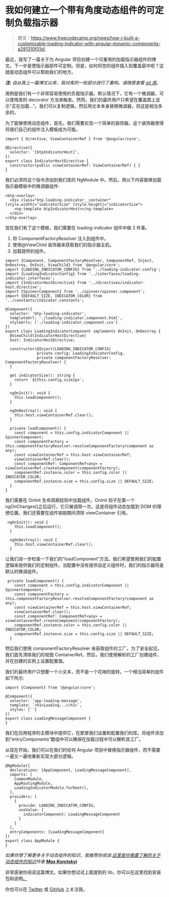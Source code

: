 # 我如何建立一个带有角度动态组件的可定制负载指示器

> 原文：<https://www.freecodecamp.org/news/how-i-built-a-customizable-loading-indicator-with-angular-dynamic-components-a291310f01d/>

最近，我写了一篇关于为 Angular 项目创建一个可重用的加载指示器组件的博文。下一步是使指示器部件可定制。但是，如何将您的组件插入到覆盖层中呢？这就是动态组件可以帮助我们的地方。

***注:*** *自从我上一篇博文以来，我对库的一些部分进行了重构。请随意查看 [git 库](https://github.com/TapaiBalazs/angular-reusables)。*

用例是我们有一个非常容易使用的负载指示器。默认情况下，它有一个微调器，可以使用库的 decorator 方法来触发。然而，我们的最终用户只希望在覆盖图上显示“正在加载…”。我们可以复制逻辑，然后用文本本身替换微调器，但这是相当多余的。

为了能够使用动态组件，首先，我们需要实现一个简单的装饰器。这个装饰器使得将我们自己的组件注入模板成为可能。

```
import { Directive, ViewContainerRef } from '@angular/core';

@Directive({
  selector: '[btpIndicatorHost]',
})
export class IndicatorHostDirective {
  constructor(public viewContainerRef: ViewContainerRef) { }
}
```

我们必须将这个指令添加到我们库的 NgModule 中。然后，用以下内容替换加载指示器模板中的微调器组件:

```
<btp-overlay>
  <div class="btp-loading-indicator__container" [style.width]="indicatorSize" [style.height]="indicatorSize">
    <ng-template btpIndicatorHost></ng-template>
  </div>
</btp-overlay>
```

现在我们有了这个模板，我们需要在 loading-indicator 组件中做 3 件事。

1.  将 ComponentFactoryResolver 注入到组件中。
2.  使用@ViewChild 装饰器来获取我们的指示器主机。
3.  加载提供的组件。

```
import {Component, ComponentFactoryResolver, ComponentRef, Inject, OnDestroy, OnInit, ViewChild} from '@angular/core';
import {LOADING_INDICATOR_CONFIG} from '../loading-indicator.config';
import {LoadingIndicatorConfig} from '../interfaces/loading-indicator.interfaces';
import {IndicatorHostDirective} from '../directives/indicator-host.directive';
import {SpinnerComponent} from '../spinner/spinner.component';
import {DEFAULT_SIZE, INDICATOR_COLOR} from '../constants/indicator.constants';

@Component({
  selector: 'btp-loading-indicator',
  templateUrl: './loading-indicator.component.html',
  styleUrls: ['./loading-indicator.component.css']
})
export class LoadingIndicatorComponent implements OnInit, OnDestroy {
  @ViewChild(IndicatorHostDirective)
  host: IndicatorHostDirective;

  constructor(@Inject(LOADING_INDICATOR_CONFIG)
              private config: LoadingIndicatorConfig,
              private componentFactoryResolver: ComponentFactoryResolver) {
  }

  get indicatorSize(): string {
    return `${this.config.size}px`;
  }

  ngOnInit(): void {
    this.loadComponent();
  }

  ngOnDestroy(): void {
    this.host.viewContainerRef.clear();
  }

  private loadComponent() {
    const component = this.config.indicatorComponent || SpinnerComponent;
    const componentFactory = this.componentFactoryResolver.resolveComponentFactory(component as any);
    const viewContainerRef = this.host.viewContainerRef;
    viewContainerRef.clear();
    const componentRef: ComponentRef<any> = viewContainerRef.createComponent(componentFactory);
    componentRef.instance.color = this.config.color || INDICATOR_COLOR;
    componentRef.instance.size = this.config.size || DEFAULT_SIZE;
  }
}
```

我们需要在 OnInit 生命周期挂钩中加载组件。OnInit 钩子在第一个 ngOnChanges()之后运行，它只被调用一次。这是将组件动态加载到 DOM 的理想位置。我们还需要在组件销毁期间清除 viewContainer 引用。

```
 ngOnInit(): void {
    this.loadComponent();
  }

  ngOnDestroy(): void {
    this.host.viewContainerRef.clear();
  }
```

让我们进一步检查一下我们的“loadComponent”方法。我们希望使用我们的配置逻辑来提供我们的定制组件。当配置中没有提供自定义组件时，我们的指示器将是默认的微调组件。

```
 private loadComponent() {
    const component = this.config.indicatorComponent || SpinnerComponent;
    const componentFactory = this.componentFactoryResolver.resolveComponentFactory(component as any);
    const viewContainerRef = this.host.viewContainerRef;
    viewContainerRef.clear();
    const componentRef: ComponentRef<any> = viewContainerRef.createComponent(componentFactory);
    componentRef.instance.color = this.config.color || INDICATOR_COLOR;
    componentRef.instance.size = this.config.size || DEFAULT_SIZE;
  }
```

然后我们使用 componentFactoryResolver 来获取组件的工厂。为了安全起见，我们首先清除我们的视图 ContainerRef。然后，我们使用解析的工厂创建组件，并在创建的实例上设置配置值。

我们的最终用户只想要一个小文本，而不是一个花哨的旋转。一个相当简单的组件如下所示:

```
import {Component} from '@angular/core';

@Component({
  selector: 'app-loading-message',
  template: `<h1>Loading...</h1>`,
  styles: [``]
})
export class LoadingMessageComponent {
}
```

我们在应用程序的主模块中提供它，在那里我们设置和配置我们的库。将组件添加到“entryComponents”数组中可以确保在加载过程中可以解析其工厂。

从现在开始，我们可以在我们的任何 Angular 项目中替换指示器组件，而不需要一遍又一遍地重新实现大部分逻辑。

```
@NgModule({
  declarations: [AppComponent, LoadingMessageComponent],
  imports: [
    CommonModule,
    AppRoutingModule,
    LoadingIndicatorModule.forRoot(),
  ],
  providers: [
    {
      provide: LOADING_INDICATOR_CONFIG,
      useValue: {
        indicatorComponent: LoadingMessageComponent
      }
    }
  ],
  entryComponents: [LoadingMessageComponent]
})
export class AppModule {
}
```

*如果你想了解更多关于动态组件的知识，我推荐你阅读:[这里是你需要了解的关于动态组件的知识](https://blog.angularindepth.com/here-is-what-you-need-to-know-about-dynamic-components-in-angular-ac1e96167f9e)作者 [**Max Koretskyi**](https://twitter.com/maxkoretskyi)*

非常感谢你阅读这篇博文。如果你想试试上面提到的 lib，你可以在这里找到安装包和说明[。](https://www.npmjs.com/package/@btapai/ng-loading-indicator)

你也可以在 [Twitter](https://twitter.com/TapaiBalazs) 或 [GitHub](https://github.com/TapaiBalazs) 上关注我。